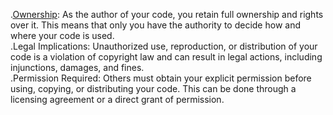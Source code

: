 .<u>Ownership</u>: As the author of your code, you retain full ownership and rights over it. This means that only you have the authority to decide how and where your code is used. <br>
.Legal Implications: Unauthorized use, reproduction, or distribution of your code is a violation of copyright law and can result in legal actions, including injunctions, damages, and fines.<br>
.Permission Required: Others must obtain your explicit permission before using, copying, or distributing your code. This can be done through a licensing agreement or a direct grant of permission.<br>
